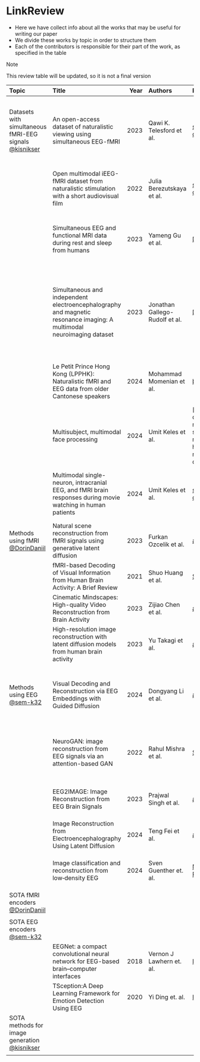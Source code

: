# LinkReview

- Here we have collect info about all the works that may be useful for writing our paper
- We divide these works by topic in order to structure them
- Each of the contributors is responsible for their part of the work, as specified in the table

> [!NOTE]
> This review table will be updated, so it is not a final version

| Topic | Title | Year | Authors | Paper | Code | Summary |
| :--- | :--- | ---: | :--- | :--- | :--- | :--- |
| Datasets with simultaneous fMRI-EEG signals <br> [@kisnikser](https://github.com/kisnikser) | An open-access dataset of naturalistic viewing using simultaneous EEG-fMRI | 2023 | Qawi K. Telesford et al. | [scientific data](https://www.nature.com/articles/s41597-023-02458-8) | [GitHub](https://github.com/NathanKlineInstitute/NATVIEW_EEGFMRI) | Recordings of **simultaneous** fRMI-EEG from 22 individuals across various visual and naturalistic stimulus. Visual tasks: flickering checkerboard, visual paradigm Inscapes, several short video movies. |
|      | Open multimodal iEEG-fMRI dataset from naturalistic stimulation with a short audiovisual film | 2022 | Julia Berezutskaya et al. | [scientific data](https://www.nature.com/articles/s41597-022-01173-0) | [GitHub #1](https://github.com/UMCU-RIBS/ieeg-fmri-dataset-validation), [GitHub #2](https://github.com/UMCU-RIBS/ieeg-fmri-dataset-quickstart) | Contains fMRI-EEG data for 51 participants, but non-simultaneous. Short audiovisual film stimulus, around 6 minutes of Pippi Longstocking. |
|      | Simultaneous EEG and functional MRI data during rest and sleep from humans | 2023 | Yameng Gu et al. | [Data in Brief](https://www.sciencedirect.com/science/article/pii/S2352340923001774) | [Download](https://openneuro.org/datasets/ds003768/versions/1.0.11) | Investigate spontaneous brain activity across distinct brain states. Contains fMRI-EEG data from 33 participants during the resting state and sleep. No visual stimuli. |
|      | Simultaneous and independent electroencephalography and magnetic resonance imaging: A multimodal neuroimaging dataset | 2023 | Jonathan Gallego-Rudolf et al. | [Data in Brief](https://www.sciencedirect.com/science/article/pii/S2352340923007461) | [Download](https://data.mendeley.com/datasets/crhybxpdy6/2) | Contains EEG and MRI data from 20 males performing eyes-open and eyes-closed tasks, with EEG recorded both inside and outside the MRI scanner. Total approximately 28 sessions. Not suitable for us, it is for studying the effect of simultaneously taking sensor readings. No visual stimuli. |   
|      | Le Petit Prince Hong Kong (LPPHK): Naturalistic fMRI and EEG data from older Cantonese speakers | 2024 | Mohammad Momenian et al. | [bioRxiv](https://www.biorxiv.org/content/10.1101/2024.04.24.590842v1) | [OpenNeuro](https://openneuro.org/datasets/ds004718/versions/1.1.0) | Sessions of fMRI and EEG for 52 participants. Audio stimuli: The Little Prince in Cantonese for approximately 20 minutes. Non-simultaneous. | 
|      | Multisubject, multimodal face processing | 2024 | Umit Keles et al. | [scientific data](A multi-subject, multi-modal human neuroimaging dataset) | [OpenNeuro](https://openneuro.org/datasets/ds000117/versions/1.0.6) | Containts **simultaneous** fMRI-EEG data for 16 participants. Visual stimuli: perceptual task on pictures of familiar, unfamiliar and scrambled faces during two visits to the laboratory. |
|      | Multimodal single-neuron, intracranial EEG, and fMRI brain responses during movie watching in human patients | 2024 | Umit Keles et al. | [scientific data](https://www.nature.com/articles/s41597-024-03029-1) | [GitHub](https://github.com/OpenNeuroDatasets/ds004798), [OpenNeuro](https://openneuro.org/datasets/ds004798/versions/1.0.5) | Contains fMRI-EEG data for 20 participants. Visual stimuli: 8-min long excerpt from the video "Bang! You're Dead", arecognition memory test for movie content. |
| Methods using fMRI <br> [@DorinDaniil](https://github.com/DorinDaniil) | Natural scene reconstruction from fMRI signals using generative latent diffusion | 2023 | Furkan Ozcelik et al. | [arXiv](https://arxiv.org/abs/2303.05334) | [GitHub](https://github.com/ozcelikfu/brain-diffuser) | Use sklearn ridge regression as an fMRI encoder |
|      | fMRI-based Decoding of Visual Information from Human Brain Activity: A Brief Review | 2021 | Shuo Huang et al. | [Springer Link](https://link.springer.com/article/10.1007/s11633-020-1263-y) | - | Analyze architectures |
|      | Cinematic Mindscapes: High-quality Video Reconstruction from Brain Activity | 2023 | Zijiao Chen et al. | [arXiv](https://arxiv.org/abs/2305.11675) | [GitHub](https://github.com/jqin4749/MindVideo), [Website](https://www.mind-video.com/) | TODO |
|      | High-resolution image reconstruction with latent diffusion models from human brain activity | 2023 | Yu Takagi et al. | [arXiv](https://arxiv.org/abs/2306.11536) | [GitHub](https://github.com/yu-takagi/StableDiffusionReconstruction) | |
| Methods using EEG <br> [@sem-k32](https://github.com/sem-k32) | Visual Decoding and Reconstruction via EEG Embeddings with Guided Diffusion | 2024 | Dongyang Li et al. | [arXiv](https://arxiv.org/abs/2403.07721v5) | [GitHub](https://github.com/dongyangli-del/EEG_Image_decode)  | EEG encoder = Transformer -> CNN (for spatiotemp. dependencies) -> MLP; EEG context vector is used to reconstruct image CLIP-vector. The latter is used in diffusion model to gen images |
|      | NeuroGAN: image reconstruction from EEG signals via an attention-based GAN | 2022 | Rahul Mishra et al. | [Springer Link](https://link.springer.com/article/10.1007/s00521-022-08178-1) | - | CNN encoder for EEG incorporated into GAN's generator. $$ Loss = Loss_{\text{GAN}} + Loss_{\text{image classification}} + Loss_{\text{perceptial loss}} $$ |
|      | EEG2IMAGE: Image Reconstruction from EEG Brain Signals | 2023 | Prajwal Singh et al. | [arXiv](https://arxiv.org/abs/2302.10121) | [GitHub](https://github.com/prajwalsingh/EEG2Image) | Individual EEG feature extractor (LSTM, constastive learning) + conditioned GAN for image generation |
|      | Image Reconstruction from Electroencephalography Using Latent Diffusion | 2024 | Teng Fei et al. | [arXiv](https://arxiv.org/abs/2404.01250) | [GitHub](https://github.com/desa-lab/EEG-Image-Reconstruction) |   info-gypsy   |
|      | Image classification and reconstruction from low‑density EEG | 2024 | Sven Guenther et. al. | [Nature Reports](https://www.nature.com/articles/s41598-024-66228-1.pdf) |  |   compare diffrent EEG-encoders for classification/reconstruction (diffusion conditioning) tasks   |
| SOTA fMRI encoders <br> [@DorinDaniil](https://github.com/DorinDaniil) |     |     |     |     |     |     |
|      |      |      |      |      |      |      |
| SOTA EEG encoders <br> [@sem-k32](https://github.com/sem-k32) |     |     |     |     |     |     |
|      |   EEGNet: a compact convolutional neural network for EEG-based brain–computer interfaces   |   2018   |   Vernon J Lawhern et. al.   |   [IOPScience](https://iopscience.iop.org/article/10.1088/1741-2552/aace8c)   |   -  |   CNN-model with decoupled time and space convolutions   |
|      |   TSception:A Deep Learning Framework for Emotion Detection Using EEG   |   2020   |   Yi Ding et. al.   |   [IEEE](https://ieeexplore.ieee.org/document/9206750)   |      |   another CNN-model   |
| SOTA methods for image generation <br> [@kisnikser](https://github.com/kisnikser) |     |     |     |     |     |     |
|      |      |      |      |      |      |      |
